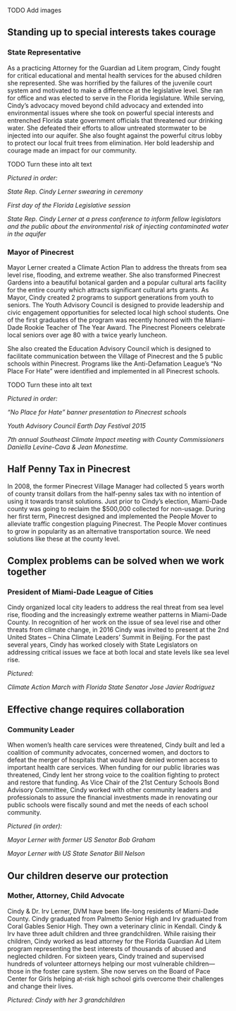 <HeroBanner v-slot:top
  heading="Meet Cindy"
  secondaryText="For Miami-Dade County Commission District 7"
  backgroundImage="https://static.wixstatic.com/media/5a3786_225fdfa6789a421abbb9e0aa5fe918d7~mv2.jpg"
/>

TODO Add images

## Standing up to special interests takes courage

### State Representative

As a practicing Attorney for the Guardian ad Litem program, Cindy fought for critical educational and mental health services for the abused children she represented. She was horrified by the failures of the juvenile court system and motivated to make a difference at the legislative level. She ran for office and was elected to serve in the Florida legislature. While serving, Cindy’s advocacy moved beyond child advocacy and extended into environmental issues where she took on powerful special interests and entrenched Florida state government officials that threatened our drinking water. She defeated their efforts to allow untreated stormwater to be injected into our aquifer. She also fought against the powerful citrus lobby to protect our local fruit trees from elimination. Her bold leadership and courage made an impact for our community.

TODO Turn these into alt text

*Pictured in order:*

*State Rep. Cindy Lerner swearing in ceremony*

*First day of the Florida Legislative session*

*State Rep. Cindy Lerner at a press conference to inform fellow legislators and the public about the environmental risk of injecting contaminated water in the aquifer*

### Mayor of Pinecrest

Mayor Lerner created a Climate Action Plan to address the threats from sea level rise, flooding, and extreme weather. She also transformed Pinecrest Gardens into a beautiful botanical garden and a popular cultural arts facility for the entire county which attracts significant cultural arts grants. As Mayor, Cindy created 2 programs to support generations from youth to seniors. The Youth Advisory Council is designed to provide leadership and civic engagement opportunities for selected local high school students. One of the first graduates of the program was recently honored with the Miami-Dade Rookie Teacher of The Year Award. The Pinecrest Pioneers celebrate local seniors over age 80 with a twice yearly luncheon.

She also created the Education Advisory Council which is designed to facilitate communication between the Village of Pinecrest and the 5 public schools within Pinecrest. Programs like the Anti-Defamation League’s “No Place For Hate” were identified and implemented in all Pinecrest schools.

TODO Turn these into alt text

*Pictured in order:*

*“No Place for Hate” banner presentation to Pinecrest schools*

*Youth Advisory Council Earth Day Festival 2015*

*7th annual Southeast Climate Impact meeting with County Commissioners Daniella Levine-Cava & Jean Monestime.*

## Half Penny Tax in Pinecrest

In 2008, the former Pinecrest Village Manager had collected 5 years worth of county transit dollars from the half-penny sales tax with no intention of using it towards transit solutions. Just prior to Cindy’s election, Miami-Dade county was going to reclaim the $500,000 collected for non-usage. During her first term, Pinecrest designed and implemented the People Mover to alleviate traffic congestion plaguing Pinecrest. The People Mover continues to grow in popularity as an alternative transportation source. We need solutions like these at the county level.

## Complex problems can be solved when we work together

### President of Miami-Dade League of Cities

Cindy organized local city leaders to address the real threat from sea level rise, flooding and the increasingly extreme weather patterns in Miami-Dade County. In recognition of her work on the issue of sea level rise and other threats from climate change, in 2016 Cindy was invited to present at the 2nd United States – China Climate Leaders’ Summit in Beijing. For the past several years, Cindy has worked closely with State Legislators on addressing critical issues we face at both local and state levels like sea level rise. 

*Pictured:*

*Climate Action March with Florida State Senator Jose Javier Rodriguez*

## Effective change requires collaboration

### Community Leader

When women’s health care services were threatened, Cindy built and led a coalition of community advocates, concerned women, and doctors to defeat the merger of hospitals that would have denied women access to important health care services. When funding for our public libraries was threatened, Cindy lent her strong voice to the coalition fighting to protect and restore that funding. As Vice Chair of the 21st Century Schools Bond Advisory Committee, Cindy worked with other community leaders and professionals to assure the financial investments made in renovating our public schools were fiscally sound and met the needs of each school community.

*Pictured (in order):*

*Mayor Lerner with former US Senator Bob Graham*

*Mayor Lerner with US State Senator Bill Nelson*

## Our children deserve our protection

### Mother, Attorney, Child Advocate

Cindy & Dr. Irv Lerner, DVM have been life-long residents of Miami-Dade County. Cindy graduated from Palmetto Senior High and Irv graduated from Coral Gables Senior High. They own a veterinary clinic in Kendall. Cindy & Irv have three adult children and three grandchildren. While raising their children, Cindy worked as lead attorney for the Florida Guardian Ad Litem program representing the best interests of thousands of abused and neglected children. For sixteen years, Cindy trained and supervised hundreds of volunteer attorneys helping our most vulnerable children—those in the foster care system. She now serves on the Board of Pace Center for Girls helping at-risk high school girls overcome their challenges and change their lives. 

*Pictured: Cindy with her 3 grandchildren*